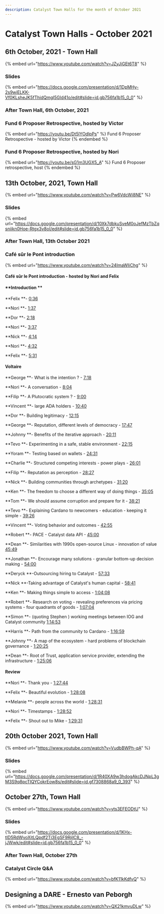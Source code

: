```yaml
---
description: Catalyst Town Halls for the month of October 2021
---
```


# Catalyst Town Halls - October 2021

## 6th October, 2021 - Town Hall

{% embed url="https://www.youtube.com/watch?v=JZyJiGEt6T8" %}

### Slides

{% embed url="https://docs.google.com/presentation/d/1DpMHy-2s9wiELKK-Vf0KLsheJK5fThidQmgI5Gld41o/edit#slide=id.gb756fa1b15_0_0" %}

### After Town Hall, 6th October, 2021

### Fund 6 Proposer Retrospective, hosted by Victor

{% embed url="https://youtu.be/Dt5lYOdlpPs" %}
Fund 6 Proposer Retrospective - hosted by Victor
{% endembed %}

### Fund 6 Proposer Retrospective, hosted by Nori

{% embed url="https://youtu.be/sG1m3UGX5_A" %}
Fund 6 Proposer retrospective, host
{% endembed %}

## 13th October, 2021, Town Hall

{% embed url="https://www.youtube.com/watch?v=Pw6VdcWi8NE" %}

### Slides

{% embed url="https://docs.google.com/presentation/d/10Xk7dbkuSveM0oJefMzTbZqsniikn0Hoe-Rtgx3v8oI/edit#slide=id.gb756fa1b15_0_0" %}

### After Town Hall, 13th October 2021

### Café sûr le Pont introduction

{% embed url="https://www.youtube.com/watch?v=24ImaWIiChg" %}

#### Café sûr le Pont introduction - hosted by Nori and Felix

#### **Introduction **

**Felix **- [0:36](https://www.youtube.com/watch?v=24ImaWIiChg\&t=36s)&#x20;

**Nori **- [1:37](https://www.youtube.com/watch?v=24ImaWIiChg\&t=97s)&#x20;

**Dor **- [2:18](https://www.youtube.com/watch?v=24ImaWIiChg\&t=138s)&#x20;

**Nori **- [3:37](https://www.youtube.com/watch?v=24ImaWIiChg\&t=217s)&#x20;

**Nick **- [4:14](https://www.youtube.com/watch?v=24ImaWIiChg\&t=254s)&#x20;

**Nori **- [4:32](https://www.youtube.com/watch?v=24ImaWIiChg\&t=272s)&#x20;

**Felix **- [5:31](https://www.youtube.com/watch?v=24ImaWIiChg\&t=331s)&#x20;

#### Voltaire&#x20;

**George **- What is the intention ? - [7:18](https://www.youtube.com/watch?v=24ImaWIiChg\&t=438s)&#x20;

**Nori **- A conversation - [8:04](https://www.youtube.com/watch?v=24ImaWIiChg\&t=484s)&#x20;

**Filip **- A Plutocratic system ? - [9:00](https://www.youtube.com/watch?v=24ImaWIiChg\&t=540s)&#x20;

**Vincent **- large ADA holders - [10:40](https://www.youtube.com/watch?v=24ImaWIiChg\&t=640s)&#x20;

**Dor **- Building legitimacy - [12:15](https://www.youtube.com/watch?v=24ImaWIiChg\&t=735s)&#x20;

**George **- Reputation, different levels of democracy - [17:47](https://www.youtube.com/watch?v=24ImaWIiChg\&t=1067s)&#x20;

**Johnny **- Benefits of the iterative approach - [20:11](https://www.youtube.com/watch?v=24ImaWIiChg\&t=1211s)&#x20;

**Tevo **- Experimenting in a safe, stable environment - [22:15](https://www.youtube.com/watch?v=24ImaWIiChg\&t=1335s)&#x20;

**Yoram **- Testing based on wallets - [24:31](https://www.youtube.com/watch?v=24ImaWIiChg\&t=1471s)&#x20;

**Charlie **- Structured competing interests - power plays - [26:01](https://www.youtube.com/watch?v=24ImaWIiChg\&t=1561s)&#x20;

**Filip **- Reputation as perception - [28:27](https://www.youtube.com/watch?v=24ImaWIiChg\&t=1707s)&#x20;

**Nick **- Building communities through archetypes - [31:20](https://www.youtube.com/watch?v=24ImaWIiChg\&t=1880s)&#x20;

**Ken **- The freedom to choose a different way of doing things - [35:05](https://www.youtube.com/watch?v=24ImaWIiChg\&t=2105s)&#x20;

**Tom **- We should assume corruption and prepare for it - [38:21](https://www.youtube.com/watch?v=24ImaWIiChg\&t=2301s)&#x20;

**Tevo **- Explaining Cardano to newcomers - education - keeping it simple - [39:26](https://www.youtube.com/watch?v=24ImaWIiChg\&t=2366s)&#x20;

**Vincent **- Voting behavior and outcomes - [42:55](https://www.youtube.com/watch?v=24ImaWIiChg\&t=2575s)&#x20;

**Robert **- PACE - Catalyst data API - [45:00](https://www.youtube.com/watch?v=24ImaWIiChg\&t=2700s)&#x20;

**Dean **- Similarities with 1990s open-source Linux - innovation of value [45:49](https://www.youtube.com/watch?v=24ImaWIiChg\&t=2749s)&#x20;

**Jonathan **- Encourage many solutions - granular bottom-up decision making - [54:00](https://www.youtube.com/watch?v=24ImaWIiChg\&t=3240s)&#x20;

**Deryck **-Outsourcing hiring to Catalyst - [57:33](https://www.youtube.com/watch?v=24ImaWIiChg\&t=3453s)&#x20;

**Nick **-Taking advantage of Catalyst's human capital - [58:41](https://www.youtube.com/watch?v=24ImaWIiChg\&t=3521s)&#x20;

**Ken **- Making things simple to access - [1:04:08](https://www.youtube.com/watch?v=24ImaWIiChg\&t=3848s)&#x20;

**Robert **- Research on voting - revealing preferences via pricing systems - four quadrants of goods - [1:07:04](https://www.youtube.com/watch?v=24ImaWIiChg\&t=4024s)&#x20;

**Simon **- (quoting Stephen ) working meetings between IOG and Catalyst community [1:14:53](https://www.youtube.com/watch?v=24ImaWIiChg\&t=4493s)&#x20;

**Harris **- Path from the community to Cardano - [1:16:59](https://www.youtube.com/watch?v=24ImaWIiChg\&t=4619s)&#x20;

**Johnny **- A map of the ecosystem - hard problems of blockchain governance - [1:20:25](https://www.youtube.com/watch?v=24ImaWIiChg\&t=4825s)&#x20;

**Dean **- Root of Trust, application service provider, extending the infrastructure - [1:25:06](https://www.youtube.com/watch?v=24ImaWIiChg\&t=5106s)&#x20;

#### Review

**Nori **- Thank you - [1:27:44](https://www.youtube.com/watch?v=24ImaWIiChg\&t=5264s)

**Felix **- Beautiful evolution - [1:28:08](https://www.youtube.com/watch?v=24ImaWIiChg\&t=5288s)&#x20;

**Melanie **- people across the world - [1:28:31](https://www.youtube.com/watch?v=24ImaWIiChg\&t=5311s)&#x20;

**Nori **- Timestamps - [1:28:52](https://www.youtube.com/watch?v=24ImaWIiChg\&t=5332s)&#x20;

**Felix **- Shout out to Mike - [1:29:31](https://www.youtube.com/watch?v=24ImaWIiChg\&t=5371s)

## 20th October 2021, Town Hall

{% embed url="https://www.youtube.com/watch?v=VudbBWPh-qA" %}

### Slides

{% embed url="https://docs.google.com/presentation/d/1R40XA9w3hdogAkcDJNpL3gM3S9q8pcTIQYCokrEow8s/edit#slide=id.gf7308868a9_0_393" %}

## October 27th, Town Hall

{% embed url="https://www.youtube.com/watch?v=yts3EFEODtU" %}

### Slides

{% embed url="https://docs.google.com/presentation/d/1KHx-tID5RdWyoXitLQpdf2Ti3EgSF9RjilC8_-jJWwk/edit#slide=id.gb756fa1b15_0_0" %}

### After Town Hall, October 27th

### Catalyst Circle Q\&A

{% embed url="https://www.youtube.com/watch?v=bfK11kKdfvQ" %}

## Designing a DARE - Ernesto van Peborgh

{% embed url="https://www.youtube.com/watch?v=QX21kmvuDLw" %}
